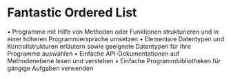 # Fantastic Ordered List

• Programme mit Hilfe von Methoden oder Funktionen strukturieren und in einer höheren Programmiersprache umsetzen
• Elementare Datentypen und Kontrollstrukturen erläutern sowie geeignete Datentypen für ihre Programme auswählen
• Einfache API-Dokumentationen auf Methodenebene lesen und verstehen
• Einfache Programmbibliotheken für gängige Aufgaben verwenden 
